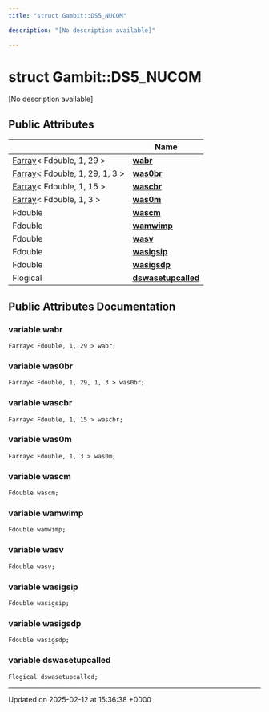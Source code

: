 ```yaml
---
title: "struct Gambit::DS5_NUCOM"

description: "[No description available]"

---
```


# struct Gambit::DS5_NUCOM



[No description available]

## Public Attributes

|                | Name           |
| -------------- | -------------- |
| [Farray](/documentation/code/classes/classgambit_1_1farray/)< Fdouble, 1, 29 > | **[wabr](/documentation/code/classes/structgambit_1_1ds5__nucom/#variable-wabr)**  |
| [Farray](/documentation/code/classes/classgambit_1_1farray/)< Fdouble, 1, 29, 1, 3 > | **[was0br](/documentation/code/classes/structgambit_1_1ds5__nucom/#variable-was0br)**  |
| [Farray](/documentation/code/classes/classgambit_1_1farray/)< Fdouble, 1, 15 > | **[wascbr](/documentation/code/classes/structgambit_1_1ds5__nucom/#variable-wascbr)**  |
| [Farray](/documentation/code/classes/classgambit_1_1farray/)< Fdouble, 1, 3 > | **[was0m](/documentation/code/classes/structgambit_1_1ds5__nucom/#variable-was0m)**  |
| Fdouble | **[wascm](/documentation/code/classes/structgambit_1_1ds5__nucom/#variable-wascm)**  |
| Fdouble | **[wamwimp](/documentation/code/classes/structgambit_1_1ds5__nucom/#variable-wamwimp)**  |
| Fdouble | **[wasv](/documentation/code/classes/structgambit_1_1ds5__nucom/#variable-wasv)**  |
| Fdouble | **[wasigsip](/documentation/code/classes/structgambit_1_1ds5__nucom/#variable-wasigsip)**  |
| Fdouble | **[wasigsdp](/documentation/code/classes/structgambit_1_1ds5__nucom/#variable-wasigsdp)**  |
| Flogical | **[dswasetupcalled](/documentation/code/classes/structgambit_1_1ds5__nucom/#variable-dswasetupcalled)**  |

## Public Attributes Documentation

### variable wabr

```
Farray< Fdouble, 1, 29 > wabr;
```


### variable was0br

```
Farray< Fdouble, 1, 29, 1, 3 > was0br;
```


### variable wascbr

```
Farray< Fdouble, 1, 15 > wascbr;
```


### variable was0m

```
Farray< Fdouble, 1, 3 > was0m;
```


### variable wascm

```
Fdouble wascm;
```


### variable wamwimp

```
Fdouble wamwimp;
```


### variable wasv

```
Fdouble wasv;
```


### variable wasigsip

```
Fdouble wasigsip;
```


### variable wasigsdp

```
Fdouble wasigsdp;
```


### variable dswasetupcalled

```
Flogical dswasetupcalled;
```


-------------------------------

Updated on 2025-02-12 at 15:36:38 +0000